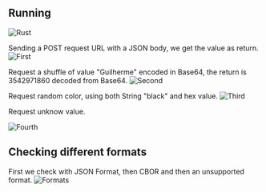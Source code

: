 ## Running



![Rust](https://img.shields.io/badge/rust-%23000000.svg?style=for-the-badge&logo=rust&logoColor=white)


Sending a POST request URL with a JSON body, we get the value as return.
![First](https://i.imgur.com/8JQYFon.png)


Request a shuffle of value "Guilherme" encoded in Base64, the return is 3542971860 decoded from Base64.
![Second](https://i.imgur.com/DgWZvFX.png)


Request random color, using both String "black" and hex value.
![Third](https://i.imgur.com/Ix3CsgD.png)


Request unknow value.

![Fourth](https://i.imgur.com/YjpjnVk.png)



## Checking different formats

First we check with JSON Format, then CBOR and then an unsupported format.
![Formats](https://i.imgur.com/d1tZ1RR.png)


